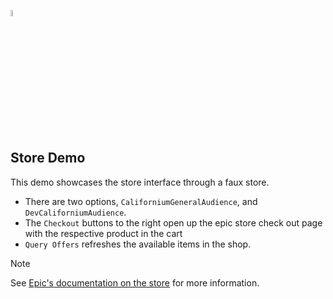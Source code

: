 <a href="/README.md"><img src="/docs/images/PlayEveryWareLogo.gif" alt="README.md" width="5%"/></a>

## **Store Demo**
This demo showcases the store interface through a faux store.
- There are two options, ``CaliforniumGeneralAudience``, and ``DevCaliforniumAudience``.
- The ``Checkout`` buttons to the right open up the epic store check out page with the respective product in the cart
- ``Query Offers`` refreshes the available items in the shop.


> [!NOTE]
> See [Epic's documentation on the store](https://dev.epicgames.com/docs/epic-games-store/services/ecom/ecom-overview) for more information.
